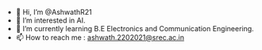 - 👋 Hi, I’m @AshwathR21
- 👀 I’m interested in AI.
- 🌱 I’m currently learning B.E Electronics and Communication Engineering.
- 📫 How to reach me : ashwath.2202021@srec.ac.in

<!---
AshwathR21/AshwathR21 is a ✨ special ✨ repository because its `README.md` (this file) appears on your GitHub profile.
You can click the Preview link to take a look at your changes.
--->
